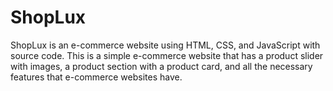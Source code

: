 # ShopLux
 ShopLux is an e-commerce website using HTML, CSS, and JavaScript with source code. This is a simple e-commerce website that has a product slider with images, a product section with a product card, and all the necessary features that e-commerce websites have.
